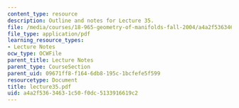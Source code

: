 ```yaml
---
content_type: resource
description: Outline and notes for Lecture 35.
file: /media/courses/18-965-geometry-of-manifolds-fall-2004/a4a2f53634631c50f0dc5133916619c2_lecture35.pdf
file_type: application/pdf
learning_resource_types:
- Lecture Notes
ocw_type: OCWFile
parent_title: Lecture Notes
parent_type: CourseSection
parent_uid: 09671ff8-f164-6db8-195c-1bcfefe5f599
resourcetype: Document
title: lecture35.pdf
uid: a4a2f536-3463-1c50-f0dc-5133916619c2
---
```

